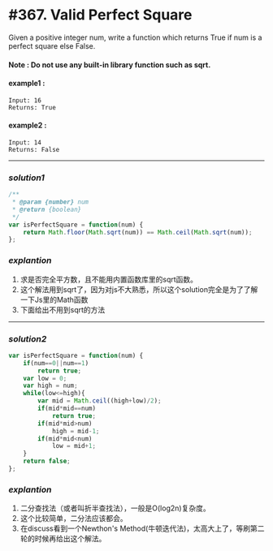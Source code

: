 # #367. Valid Perfect Square
Given a positive integer num, write a function which returns True if num is a perfect square else False.    
#### Note : Do not use any built-in library function such as sqrt.
#### example1 :    
```
Input: 16
Returns: True
```    
#### example2 :    
```
Input: 14
Returns: False
```

<hr>  

### _*solution1*_
```javascript
/**
 * @param {number} num
 * @return {boolean}
 */
var isPerfectSquare = function(num) {
    return Math.floor(Math.sqrt(num)) == Math.ceil(Math.sqrt(num));
};
```

### _*explantion*_
1. 求是否完全平方数，且不能用内置函数库里的sqrt函数。
2. 这个解法用到sqrt了，因为对js不大熟悉，所以这个solution完全是为了了解一下Js里的Math函数
3. 下面给出不用到sqrt的方法
<hr>    

### _*solution2*_
```javascript
var isPerfectSquare = function(num) {
    if(num==0||num==1)
        return true;
    var low = 0;
    var high = num;
    while(low<=high){
        var mid = Math.ceil((high+low)/2);
        if(mid*mid==num)
            return true;
        if(mid*mid>num)
            high = mid-1;
        if(mid*mid<num)
            low = mid+1;
    }
    return false;
};
```

### _*explantion*_
1. 二分查找法（或者叫折半查找法），一般是O(log2n)复杂度。
2. 这个比较简单，二分法应该都会。
3. 在discuss看到一个Newthon's Method(牛顿迭代法)，太高大上了，等刷第二轮的时候再给出这个解法。

